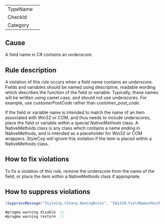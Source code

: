 ﻿## 

<table>
<tr>
  <td>TypeName</td>
  <td></td>
</tr>
<tr>
  <td>CheckId</td>
  <td></td>
</tr>
<tr>
  <td>Category</td>
  <td></td>
</tr>
</table>

## Cause

A field name in C# contains an underscore.

## Rule description

A violation of this rule occurs when a field name contains an underscore. Fields and variables should be named using descriptive, readable wording which describes the function of the field or variable. Typically, these names will be written using camel case, and should not use underscores. For example, use *customerPostCode* rather than *customer_post_code*.

If the field or variable name is intended to match the name of an item associated with Win32 or COM, and thus needs to include underscores, place the field or variable within a special *NativeMethods* class. A NativeMethods class is any class which contains a name ending in NativeMethods, and is intended as a placeholder for Win32 or COM wrappers. StyleCop will ignore this violation if the item is placed within a NativeMethods class.

## How to fix violations

To fix a violation of this rule, remove the underscore from the name of the field, or place the item within a NativeMethods class if appropriate.

## How to suppress violations

```csharp
[SuppressMessage("StyleCop.CSharp.NamingRules", "SA1310:FieldNamesMustNotContainUnderscore", Justification = "Reviewed.")]
```

```csharp
#pragma warning disable  // 
#pragma warning restore  // 
```
